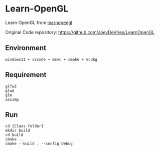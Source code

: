 # Learn-OpenGL

Learn OpenGL from [learnopengl](https://learnopengl.com/)

Original Code repository: https://github.com/JoeyDeVries/LearnOpenGL

## Environment

```
windows11 + vscode + msvc + cmake + vcpkg
```

## Requirement

```
glfw3
glad
glm
assimp
```

## Run

```
cd [Class-folder]
mkdir build
cd build
cmake ..
cmake --build . --config Debug
```
